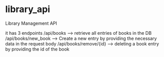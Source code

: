 # library_api
Library Management API

it has 3 endpoints
/api/books --> retrieve all entries of books in the DB
/api/books/new_book --> Create a new entry by providing the necessary data in the request body
/api/books/remove/{id} --> deleting a book entry by providing the id of the book
